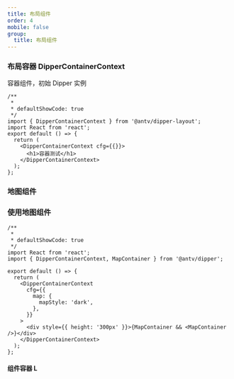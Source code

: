 ```yaml
---
title: 布局组件
order: 4
mobile: false
group:
  title: 布局组件
---
```


### 布局容器 DipperContainerContext

容器组件，初始 Dipper 实例

```tsx
/**
 *
 * defaultShowCode: true
 */
import { DipperContainerContext } from '@antv/dipper-layout';
import React from 'react';
export default () => {
  return (
    <DipperContainerContext cfg={{}}>
      <h1>容器测试</h1>
    </DipperContainerContext>
  );
};
```

<API hideTitle src='../../packages/layout/src/layout/Container/Context.tsx'></API>

### 地图组件

### 使用地图组件

```tsx
/**
 *
 * defaultShowCode: true
 */
import React from 'react';
import { DipperContainerContext, MapContainer } from '@antv/dipper';

export default () => {
  return (
    <DipperContainerContext
      cfg={{
        map: {
          mapStyle: 'dark',
        },
      }}
    >
      <div style={{ height: '300px' }}>{MapContainer && <MapContainer />}</div>
    </DipperContainerContext>
  );
};
```

<API hideTitle src='../../packages/layout/src/layout/Map/index.tsx'></API>

#### 组件容器 L
